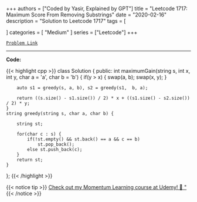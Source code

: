 
+++
authors = ["Coded by Yasir, Explained by GPT"]
title = "Leetcode 1717: Maximum Score From Removing Substrings"
date = "2020-02-16"
description = "Solution to Leetcode 1717"
tags = [
    
]
categories = [
    "Medium"
]
series = ["Leetcode"]
+++



[`Problem Link`](https://leetcode.com/problems/maximum-score-from-removing-substrings/description/)

---

**Code:**

{{< highlight cpp >}}
class Solution {
public:
    int maximumGain(string s, int x, int y, char a = 'a', char b = 'b') {
        if(y > x) {
            swap(a, b);
            swap(x, y);
        }
        
        auto s1 = greedy(s, a, b), s2 = greedy(s1,  b, a);
        
        return ((s.size() - s1.size()) / 2) * x + ((s1.size() - s2.size()) / 2) * y;
    }
    string greedy(string s, char a, char b) {
        
        string st;
        
        for(char c : s) {
            if(!st.empty() && st.back() == a && c == b)
                st.pop_back();
            else st.push_back(c);
        }
        return st;
    }
    
};
{{< /highlight >}}


{{< notice tip >}}
[Check out my Momentum Learning course at Udemy! 🚀 "](https://www.udemy.com/course/blind-75-the-data-structures-and-algorithms-essentials/)
{{< /notice >}}

